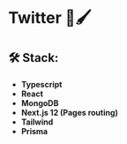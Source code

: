 <h1>Twitter 👥🖌️

<h2>🛠 Stack:
<h4>
  
- Typescript
- React
- MongoDB
- Next.js 12 (Pages routing)
- Tailwind
- Prisma
